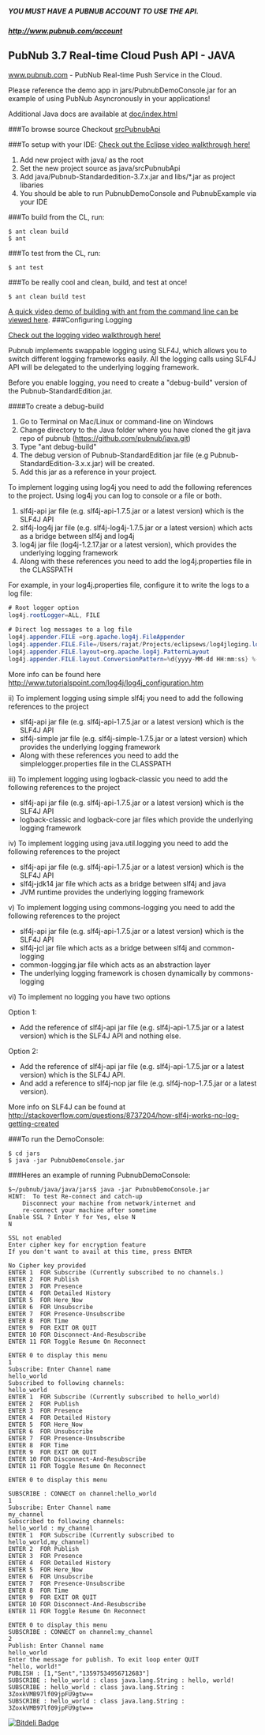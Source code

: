 ##### YOU MUST HAVE A PUBNUB ACCOUNT TO USE THE API.
##### http://www.pubnub.com/account

## PubNub 3.7 Real-time Cloud Push API - JAVA

www.pubnub.com - PubNub Real-time Push Service in the Cloud. 

Please reference the demo app in jars/PubnubDemoConsole.jar for an example of using PubNub
Asyncronously in your applications!

Additional Java docs are available at [doc/index.html](doc/index.html)

###To browse source
Checkout [srcPubnubApi](/java/srcPubnubApi)

###To setup with your IDE:
[Check out the Eclipse video walkthrough here!](https://vimeo.com/69587309)

1. Add new project with java/ as the root
2. Set the new project source as java/srcPubnubApi
3. Add java/Pubnub-Standardedition-3.7.x.jar and libs/*.jar as project libaries
4. You should be able to run PubnubDemoConsole and PubnubExample via your IDE

###To build from the CL, run:
```
$ ant clean build
$ ant
```

###To test from the CL, run:
```
$ ant test
```

###To be really cool and clean, build, and test at once!
```
$ ant clean build test
```

[A quick video demo of building with ant from the command line can be viewed here](https://vimeo.com/76488749).
###Configuring Logging

[Check out the logging video walkthrough here!](https://vimeo.com/71309975)

Pubnub implements swappable logging using SLF4J, which allows you to switch different logging frameworks easily. All the logging calls using SLF4J API will be delegated to the underlying logging framework.

Before you enable logging, you need to create a "debug-build" version of the Pubnub-StandardEdition.jar.

####To create a debug-build

1. Go to Terminal on Mac/Linux or command-line on Windows
2. Change directory to the Java folder where you have cloned the git java repo of pubnub (https://github.com/pubnub/java.git)
3. Type "ant debug-build"
4. The debug version of Pubnub-StandardEdition jar file (e.g Pubnub-StandardEdition-3.x.x.jar) will be created.
5. Add this jar as a reference in your project.

To implement logging using log4j you need to add the following references to the project. Using log4j you can log to console or a file or both.

1. slf4j-api jar file (e.g. slf4j-api-1.7.5.jar or a latest version) which is the SLF4J API
2. slf4j-log4j jar file (e.g. slf4j-log4j-1.7.5.jar or a latest version) which acts as a bridge between slf4j and log4j
3. log4j jar file (log4j-1.2.17.jar or a latest version), which provides the underlying logging framework
4. Along with these references you need to add the log4j.properties file in the CLASSPATH

For example, in your log4j.properties file, configure it to write the logs to a log file:
```java
# Root logger option
log4j.rootLogger=ALL, FILE
 
# Direct log messages to a log file
log4j.appender.FILE =org.apache.log4j.FileAppender
log4j.appender.FILE.File=/Users/rajat/Projects/eclipsews/log4jloging.log
log4j.appender.FILE.layout=org.apache.log4j.PatternLayout
log4j.appender.FILE.layout.ConversionPattern=%d{yyyy-MM-dd HH:mm:ss} %-5p %c{1}:%L - %m%n
```

More info can be found here http://www.tutorialspoint.com/log4j/log4j_configuration.htm


ii) To implement logging using simple slf4j you need to add the following references to the project
- slf4j-api jar file (e.g. slf4j-api-1.7.5.jar or a latest version) which is the SLF4J API
- slf4j-simple jar file (e.g. slf4j-simple-1.7.5.jar or a latest version) which provides the underlying logging framework
- Along with these references you need to add the simplelogger.properties file in the CLASSPATH

iii) To implement logging using logback-classic you need to add the following references to the project
- slf4j-api jar file (e.g. slf4j-api-1.7.5.jar or a latest version) which is the SLF4J API
- logback-classic and logback-core jar files which provide the underlying logging framework

iv) To implement logging using java.util.logging you need to add the following references to the project
- slf4j-api jar file (e.g. slf4j-api-1.7.5.jar or a latest version) which is the SLF4J API
- slf4j-jdk14 jar file which acts as a bridge between slf4j and java
- JVM runtime provides the underlying logging framework

v) To implement logging using commons-logging you need to add the following references to the project
- slf4j-api jar file (e.g. slf4j-api-1.7.5.jar or a latest version) which is the SLF4J API
- slf4j-jcl jar file which acts as a bridge between slf4j and common-logging
- common-logging.jar file which acts as an abstraction layer
- The underlying logging framework is chosen dynamically by commons-logging

vi) To implement no logging you have two options

Option 1:
- Add the reference of slf4j-api jar file (e.g. slf4j-api-1.7.5.jar or a latest version) which is the SLF4J API and nothing else.

Option 2:
- Add the reference of slf4j-api jar file (e.g. slf4j-api-1.7.5.jar or a latest version) which is the SLF4J API.
- And add a reference to slf4j-nop jar file (e.g. slf4j-nop-1.7.5.jar or a latest version).


More info on SLF4J can be found at http://stackoverflow.com/questions/8737204/how-slf4j-works-no-log-getting-created

###To run the DemoConsole:
```
$ cd jars
$ java -jar PubnubDemoConsole.jar
```

###Heres an example of running PubnubDemoConsole:

```
$~/pubnub/java/java/jars$ java -jar PubnubDemoConsole.jar 
HINT:  To test Re-connect and catch-up
	Disconnect your machine from network/internet and
	re-connect your machine after sometime
Enable SSL ? Enter Y for Yes, else N
N

SSL not enabled
Enter cipher key for encryption feature
If you don't want to avail at this time, press ENTER

No Cipher key provided
ENTER 1  FOR Subscribe (Currently subscribed to no channels.)
ENTER 2  FOR Publish
ENTER 3  FOR Presence
ENTER 4  FOR Detailed History
ENTER 5  FOR Here_Now
ENTER 6  FOR Unsubscribe
ENTER 7  FOR Presence-Unsubscribe
ENTER 8  FOR Time
ENTER 9  FOR EXIT OR QUIT
ENTER 10 FOR Disconnect-And-Resubscribe
ENTER 11 FOR Toggle Resume On Reconnect

ENTER 0 to display this menu
1
Subscribe: Enter Channel name
hello_world
Subscribed to following channels: 
hello_world
ENTER 1  FOR Subscribe (Currently subscribed to hello_world)
ENTER 2  FOR Publish
ENTER 3  FOR Presence
ENTER 4  FOR Detailed History
ENTER 5  FOR Here_Now
ENTER 6  FOR Unsubscribe
ENTER 7  FOR Presence-Unsubscribe
ENTER 8  FOR Time
ENTER 9  FOR EXIT OR QUIT
ENTER 10 FOR Disconnect-And-Resubscribe
ENTER 11 FOR Toggle Resume On Reconnect

ENTER 0 to display this menu

SUBSCRIBE : CONNECT on channel:hello_world
1
Subscribe: Enter Channel name
my_channel
Subscribed to following channels: 
hello_world : my_channel
ENTER 1  FOR Subscribe (Currently subscribed to hello_world,my_channel)
ENTER 2  FOR Publish
ENTER 3  FOR Presence
ENTER 4  FOR Detailed History
ENTER 5  FOR Here_Now
ENTER 6  FOR Unsubscribe
ENTER 7  FOR Presence-Unsubscribe
ENTER 8  FOR Time
ENTER 9  FOR EXIT OR QUIT
ENTER 10 FOR Disconnect-And-Resubscribe
ENTER 11 FOR Toggle Resume On Reconnect

ENTER 0 to display this menu
SUBSCRIBE : CONNECT on channel:my_channel
2
Publish: Enter Channel name
hello_world
Enter the message for publish. To exit loop enter QUIT
"hello, world!"
PUBLISH : [1,"Sent","13597534956712683"]
SUBSCRIBE : hello_world : class java.lang.String : hello, world!
SUBSCRIBE : hello_world : class java.lang.String : 3ZoxkVMB97lf09jpFU9gtw==
SUBSCRIBE : hello_world : class java.lang.String : 3ZoxkVMB97lf09jpFU9gtw==
```
[![Bitdeli Badge](https://d2weczhvl823v0.cloudfront.net/pubnub/java/trend.png)](https://bitdeli.com/free "Bitdeli Badge")
